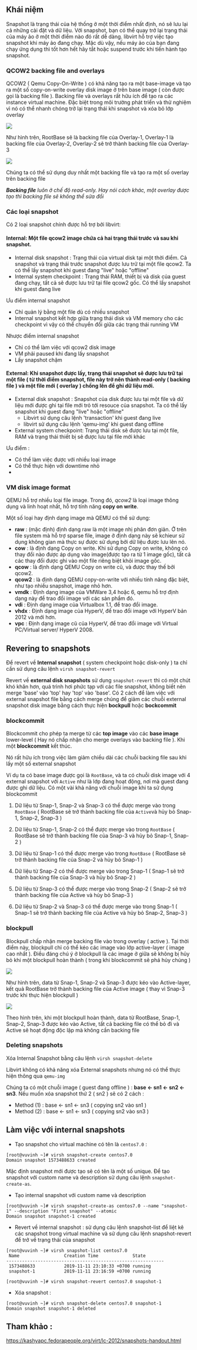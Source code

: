 ## Khái niệm

Snapshot là trạng thái của hệ thống ở một thời điểm nhất định, nó sẽ lưu lại cả những cài đặt và dữ liệu. Với snapshot, bạn có thể quay trở lại trạng thái của máy ảo ở một thời điểm nào đó rất dễ dàng.
libvirt hỗ trợ việc tạo snapshot khi máy ảo đang chạy. Mặc dù vậy, nếu máy ảo của bạn đang chạy ứng dụng thì tốt hơn hết hãy tắt hoặc suspend trước khi tiến hành tạo snapshot.

### QCOW2 backing file and overlays

QCOW2 ( Qemu Copy-On-Write ) có khả năng tạo ra một base-image và tạo ra một số copy-on-write overlay disk image ở trên base image ( còn được gọi là backing file ). Backing file và overlays rất hữu ích để tạo ra các instance virtual machine. Đặc biệt trong môi trường phát triển và thử nghiệm vì nó có thể nhanh chóng trở lại trạng thái khi snapshot và xóa bỏ lớp overlay

<img src="https://github.com/vjnkvt/Images/blob/master/bakoverlay.png">

Như hình trên, RootBase sẽ là backing file của Overlay-1, Overlay-1 là backing file của Overlay-2, Overlay-2 sẽ trở thành backing file của Overlay-3

<img src="https://github.com/vjnkvt/Images/blob/master/bakoverlay2.png">

Chúng ta có thể sử dụng duy nhất một backing file và tạo ra một số overlay trên backing file

***Backing file** luôn ở chế độ read-only. Hay nói cách khác, một overlay được tạo thì backing file sẽ không thể sửa đổi*

### Các loại snapshot

Có 2 loại snapshot chính được hỗ trợ bởi libvirt:

#### Internal: Một file qcow2 image chứa cả hai trạng thái trước và sau khi snapshot.
  - Internal disk snapshot : Trạng thái của virtual disk tại một thời điểm. Cả snapshot và trạng thái trước snapshot được lưu trữ tại một file qcow2. Ta có thể lấy snapshot khi guest đang "live" hoặc "offline" 
  - Internal system checkpoint : Trạng thái RAM, thiết bị và disk của guest đang chạy, tất cả sẽ được lưu trữ tại file qcow2 gốc. Có thể lấy snapshot khi guest đang live
  
Ưu điểm internal snapshot

  - Chỉ quản lý bằng một file dù có nhiều snapshot
  - Internal snapshot kết hợp giữa trạng thái disk và VM memory cho các checkpoint vì vậy có thể chuyển đổi giữa các trạng thái running VM
  
Nhược điểm internal snapshot

  - Chỉ có thể làm việc với qcow2 disk image
  - VM phải paused khi đang lấy snapshot
  - Lấy snapshot chậm
#### External: Khi snapshot được lấy, trạng thái snapshot sẽ được lưu trữ tại một file ( từ thời điểm snapshot, file này trở nên thành read-only ( backing file ) và một file mới ( overlay ) chồng lên để ghi dữ liệu mới.
  - External disk snapshot : Snapshot của disk được lưu tại một file và dữ liệu mới được ghi tại file mới trỏ tới resouce của snapshot. Ta có thể lấy snapshot khi guest đang "live" hoặc "offline"
    - Libvirt sử dụng câu lệnh 'transaction' khi guest đang live 
    - libvirt sử dụng câu lệnh 'qemu-img' khi guest đang offline
  - External system checkpoint: Trạng thái disk sẽ được lưu tại một file, RAM và trạng thái thiết bị sẽ được lưu tại file mới khác

Ưu điểm : 

- Có thể làm việc được với nhiều loại image
- Có thể thực hiện với downtime nhỏ 
- 

### VM disk image format 

QEMU hỗ trợ nhiều loại file image. Trong đó, *qcow2* là loại image thông dụng và linh hoạt nhất, hỗ trợ tính năng **copy on write**.

Một số loại hay định dạng image mà QEMU có thể sử dụng:
- **raw** : (mặc định) định dạng raw là một image nhị phân đơn giản. Ở trên file system mà hỗ trợ sparse file, image ở định dạng này sẽ kchieur sử dụng không gian mà thực sự được sử dụng bởi dữ liệu được lưu lên nó.
- **cow** : là định dạng Copy on write. Khi sử dụng Copy on write, không có thay đổi nào được áp dụng vào image(được tạo ra từ 1 image gốc), tất cả các thay đổi được ghi vào một file riêng biệt khỏi image gốc.
- **qcow** : là định dạng QEMU Copy on write cũ, và được thay thế bởi qcow2.
- **qcow2** : là định dạng QEMU copy-on-write với nhiều tính năng đặc biệt, như tạo nhiều snapshot, image nhỏ hơn.
- **vmdk** : Định dạng image của VMWare 3,4 hoặc 6, qemu hỗ trợ định dạng này để trao đổi image với các sản phẩm đó.
- **vdi** : Định dạng image của Virtualbox 1.1, để trao đổi image.
- **vhdx** : Định dạng image của HyperV, để trao đổi image với HyperV bản 2012 và mới hơn.
- **vpc** : Định dạng image cũ của HyperV, để trao đổi image với Virtual PC/Virtual server/ HyperV 2008.

## Revering to snapshots

Để revert về **Internal snapshot** ( system checkpoint hoặc disk-only ) ta chỉ cần sử dụng câu lệnh ``virsh snapshot-revert``

Revert về **external disk snapshots** sử dụng ``snapshot-revert`` thì có một chút khó khăn hơn, quá trình hơi phức tạp với các file snapshot, không biết nên merge 'base' vào 'top' hay 'top' vào 'base'. Có 2 cách để làm việc với external snapshot file bằng cách merge chúng để giảm các chuỗi external snapshot disk image bằng cách thực hiện **bockpull** hoặc **bockcommit**

### blockcommit

Blockcommit cho phép ta merge từ các **top image** vào các **base image** lower-level ( Hay nó chấp nhận cho merge overlays vào backing file ). Khi một **blockcommit** kết thúc.

Nó rất hữu ích trong việc làm giảm chiều dài các chuỗi backing file sau khi lấy một số external snapshot

Ví dụ ta có base image được gọi là ``RootBase``, và ta có chuỗi disk image với 4 external snapshot với ``Active`` như là lớp đang hoạt động, nơi mà guest đang được ghi dữ liệu. Có một vài khả năng với chuỗi image khi ta sử dụng blockcommit

1. Dữ liệu từ Snap-1, Snap-2 và Snap-3 có thể được merge vào trong ``RootBase`` ( RootBase sẽ trở thành backing file của ``Active``và hủy bỏ Snap-1, Snap-2, Snap-3 )

2. Dữ liệu từ Snap-1, Snap-2 có thể được merge vào trong ``RootBase`` ( RootBase sẽ trở thành backing file của Snap-3 và hủy bỏ Snap-1, Snap-2 )

3. Dữ liệu từ Snap-1 có thể được merge vào trong ``RootBase`` ( RootBase sẽ trở thành backing file của Snap-2 và hủy bỏ Snap-1 )

4. Dữ liệu từ Snap-2 có thể được merge vào trong Snap-1 ( Snap-1 sẽ trở thành backing file của Snap-3 và hủy bỏ Snap-2 )

5. Dữ liệu từ Snap-3 có thể được merge vào trong Snap-2 ( Snap-2 sẽ trở thành backing file của Active và hủy bỏ Snap-3 )

6. Dữ liệu từ Snap-2 và Snap-3 có thể được merge vào trong Snap-1 ( Snap-1 sẽ trở thành backing file của Active và hủy bỏ Snap-2,  Snap-3 )

### blockpull

Blockpull chấp nhận merge backing file vào trong overlay ( active ). Tại thời điểm này, blockpull chỉ có thể kéo các image vào lớp active-layer ( image cao nhất ). Điều đáng chú ý ở blockpull là các image ở giữa sẽ không bị hủy bỏ khi một blockpull hoàn thành ( trong khi blockcommit sẽ phá hủy chúng )

<img src="https://github.com/vjnkvt/Images/blob/master/blockpull1.png">

Như hình trên, data từ Snap-1, Snap-2 và Snap-3 được kéo vào Active-layer, kết quả RootBase trở thành backing file của Active image ( thay vì Snap-3 trước khi thực hiện blockpull )

<img src="https://github.com/vjnkvt/Images/blob/master/blockpull2.png">

Theo hình trên, khi một blockpull hoàn thành, data từ RootBase, Snap-1, Snap-2, Snap-3 được kéo vào Active, tất cả backing file có thể bỏ đi và Active sẽ hoạt động độc lập mà không cần backing file 

### Deleting snapshots 

Xóa Internal Snapshot bằng câu lệnh ``virsh snapshot-delete``

Libvirt không có khả năng xóa External snapshots nhưng nó có thể thực hiện thông qua ``qemu-img``

Chúng ta có một chuỗi image ( guest đang offline ) : **base <- sn1 <- sn2 <- sn3**. Nếu muốn xóa snapshot thứ 2 ( sn2 ) sẽ có 2 cách :

- Method (1) : base <- sn1 <- sn3 ( copying sn2 vào sn1 )
- Method (2) : base <- sn1 <- sn3 ( copying sn2 vào sn3 )

## Làm việc với internal snapshots

- Tạo snapshot cho virtual machine có tên là ``centos7.0`` :

```
[root@vuvinh ~]# virsh snapshot-create centos7.0
Domain snapshot 1573488633 created
```

Mặc định snapshot mới được tạo sẽ có tên là một số unique. Để tạo snapshot với custom name và description sử dụng câu lệnh ``snapshot-create-as``. 

- Tạo internal snapshot với custom name và description

```
[root@vuvinh ~]# virsh snapshot-create-as centos7.0 --name "snapshot-1" --description "First snapshot" --atomic
Domain snapshot snapshot-1 created
```

- Revert về internal snapshot : sử dụng câu lệnh snapshot-list để liệt kê các snapshot trong virtual machine và sử dụng câu lệnh snapshot-revert để trở về trạng thái của snapshot

```
[root@vuvinh ~]# virsh snapshot-list centos7.0
 Name                 Creation Time             State
------------------------------------------------------------
 1573488633           2019-11-11 23:10:33 +0700 running
 snapshot-1           2019-11-11 23:16:59 +0700 running

[root@vuvinh ~]# virsh snapshot-revert centos7.0 snapshot-1
```
- Xóa snapshot :

```
[root@vuvinh ~]# virsh snapshot-delete centos7.0 snapshot-1
Domain snapshot snapshot-1 deleted
```

## Tham khảo :

https://kashyapc.fedorapeople.org/virt/lc-2012/snapshots-handout.html
